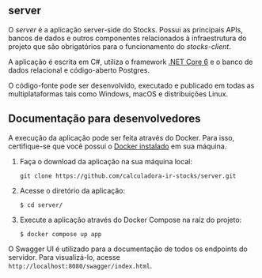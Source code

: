 ## server

O *server* é a aplicação server-side do Stocks. Possui as principais APIs, bancos de dados e outros componentes relacionados à infraestrutura do projeto que são obrigatórios para o funcionamento
do *stocks-client*.  

A aplicação é escrita em C#, utiliza o framework [.NET Core 6](https://dotnet.microsoft.com/en-us/download/dotnet/6.0) e o banco de dados relacional e código-aberto Postgres.    

O código-fonte pode ser desenvolvido, executado e publicado em todas as multiplataformas tais como Windows, macOS e distribuições Linux.  

## Documentação para desenvolvedores

A execução da aplicação pode ser feita através do Docker. Para isso, certifique-se que você possui o [Docker instalado](https://www.docker.com/products/docker-desktop/) em sua máquina.
   
1. Faça o download da aplicação na sua máquina local:
   
   ```
   git clone https://github.com/calculadora-ir-stocks/server.git  
   ```
  
2. Acesse o diretório da aplicação:

   ```
   $ cd server/
   ```
   
3. Execute a aplicação através do Docker Compose na raíz do projeto:

   ```
   $ docker compose up app
   ```

O Swagger UI é utilizado para a documentação de todos os endpoints do servidor. Para visualizá-lo, acesse `http://localhost:8080/swagger/index.html`.
